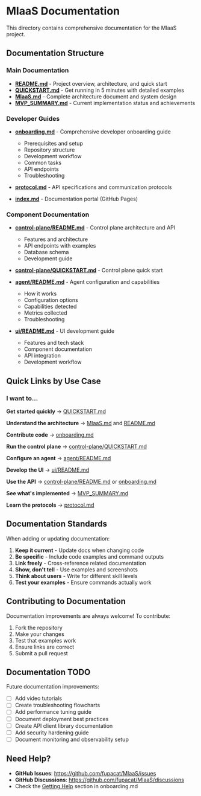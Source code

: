# MIaaS Documentation

This directory contains comprehensive documentation for the MIaaS project.

## Documentation Structure

### Main Documentation
- **[README.md](../README.md)** - Project overview, architecture, and quick start
- **[QUICKSTART.md](../QUICKSTART.md)** - Get running in 5 minutes with detailed examples
- **[MIaaS.md](../MIaaS.md)** - Complete architecture document and system design
- **[MVP_SUMMARY.md](../MVP_SUMMARY.md)** - Current implementation status and achievements

### Developer Guides
- **[onboarding.md](onboarding.md)** - Comprehensive developer onboarding guide
  - Prerequisites and setup
  - Repository structure
  - Development workflow
  - Common tasks
  - API endpoints
  - Troubleshooting
  
- **[protocol.md](protocol.md)** - API specifications and communication protocols

- **[index.md](index.md)** - Documentation portal (GitHub Pages)

### Component Documentation
- **[control-plane/README.md](../control-plane/README.md)** - Control plane architecture and API
  - Features and architecture
  - API endpoints with examples
  - Database schema
  - Development guide
  
- **[control-plane/QUICKSTART.md](../control-plane/QUICKSTART.md)** - Control plane quick start

- **[agent/README.md](../agent/README.md)** - Agent configuration and capabilities
  - How it works
  - Configuration options
  - Capabilities detected
  - Metrics collected
  - Troubleshooting
  
- **[ui/README.md](../ui/README.md)** - UI development guide
  - Features and tech stack
  - Component documentation
  - API integration
  - Development workflow

## Quick Links by Use Case

### I want to...

**Get started quickly**
→ [QUICKSTART.md](../QUICKSTART.md)

**Understand the architecture**
→ [MIaaS.md](../MIaaS.md) and [README.md](../README.md)

**Contribute code**
→ [onboarding.md](onboarding.md)

**Run the control plane**
→ [control-plane/QUICKSTART.md](../control-plane/QUICKSTART.md)

**Configure an agent**
→ [agent/README.md](../agent/README.md)

**Develop the UI**
→ [ui/README.md](../ui/README.md)

**Use the API**
→ [control-plane/README.md](../control-plane/README.md) or [onboarding.md](onboarding.md#api-endpoints)

**See what's implemented**
→ [MVP_SUMMARY.md](../MVP_SUMMARY.md)

**Learn the protocols**
→ [protocol.md](protocol.md)

## Documentation Standards

When adding or updating documentation:

1. **Keep it current** - Update docs when changing code
2. **Be specific** - Include code examples and command outputs
3. **Link freely** - Cross-reference related documentation
4. **Show, don't tell** - Use examples and screenshots
5. **Think about users** - Write for different skill levels
6. **Test your examples** - Ensure commands actually work

## Contributing to Documentation

Documentation improvements are always welcome! To contribute:

1. Fork the repository
2. Make your changes
3. Test that examples work
4. Ensure links are correct
5. Submit a pull request

## Documentation TODO

Future documentation improvements:

- [ ] Add video tutorials
- [ ] Create troubleshooting flowcharts
- [ ] Add performance tuning guide
- [ ] Document deployment best practices
- [ ] Create API client library documentation
- [ ] Add security hardening guide
- [ ] Document monitoring and observability setup

## Need Help?

- **GitHub Issues**: https://github.com/fupacat/MIaaS/issues
- **GitHub Discussions**: https://github.com/fupacat/MIaaS/discussions
- Check the [Getting Help](onboarding.md#getting-help) section in onboarding.md
